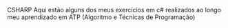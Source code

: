 CSHARP
Aqui estão alguns dos meus exercícios em c# realizados ao longo meu aprendizado em ATP (Algoritmo e Técnicas de Programação)
